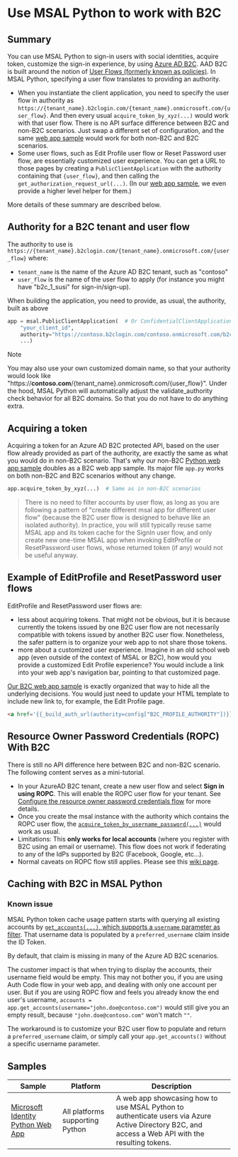 # Use MSAL Python to work with B2C

## Summary

You can use MSAL Python to sign-in users with social identities, acquire token, customize the sign-in experience, by using [Azure AD B2C](https://aka.ms/aadb2c).
AAD B2C is built around the notion of
[User Flows (formerly known as policies)](/azure/active-directory-b2c/active-directory-b2c-reference-policies).
In MSAL Python, specifying a user flow translates to providing an authority.

* When you instantiate the client application, you need to specify the user flow in authority as
  `https://{tenant_name}.b2clogin.com/{tenant_name}.onmicrosoft.com/{user_flow}`.
  And then every usual `acquire_token_by_xyz(...)` would work with that user flow.
  There is no API surface difference between B2C and non-B2C scenarios.
  Just swap a different set of configuration, and the same
  [web app sample](https://github.com/Azure-Samples/ms-identity-python-webapp)
  would work for both non-B2C and B2C scenarios.
* Some user flows, such as Edit Profile user flow or Reset Password user flow,
  are essentially customized user experience. You can get a URL to those pages
  by creating a `PublicClientApplication` with the authority containing that `{user_flow}`,
  and then calling the `get_authorization_request_url(...)`.
  (In our [web app sample](https://github.com/Azure-Samples/ms-identity-python-webapp),
  we even provide a higher level helper for them.)

More details of these summary are described below.

## Authority for a B2C tenant and user flow

The authority to use is `https://{tenant_name}.b2clogin.com/{tenant_name}.onmicrosoft.com/{user_flow}` where:

- `tenant_name` is the name of the Azure AD B2C tenant, such as "contoso"
- `user_flow` is the name of the user flow to apply (for instance you might have "b2c_1_susi" for sign-in/sign-up).

When building the application, you need to provide, as usual, the authority, built as above

```python
app = msal.PublicClientApplication(  # Or ConfidentialClientApplication(...)
    "your_client_id",
    authority="https://contoso.b2clogin.com/contoso.onmicrosoft.com/b2c_1_susi",
    ...)
```

> [!NOTE]
> You may also use your own customized domain name, so that your authority would look like
> "https://**contoso.com**/{tenant_name}.onmicrosoft.com/{user_flow}".
> Under the hood, MSAL Python will automatically adjust the validate_authority check behavior for all B2C domains.
> So that you do not have to do anything extra.

## Acquiring a token

Acquiring a token for an Azure AD B2C protected API, based on the user flow already provided as part of the authority,
are exactly the same as what you would do in non-B2C scenario.
That's why our non-B2C [Python web app sample](https://github.com/Azure-Samples/ms-identity-python-webapp)
doubles as a B2C web app sample. Its major file `app.py` works on both non-B2C and B2C scenarios without any change.

```python
app.acquire_token_by_xyz(...)  # Same as in non-B2C scenarios
```

> There is no need to filter accounts by user flow,
as long as you are following a pattern of
"create different msal app for different user flow"
(because the B2C user flow is designed to behave like an isolated authority).
In practice, you will still typically reuse same MSAL app and its token cache for the SignIn user flow,
and only create new one-time MSAL app when invoking EditProfile or ResetPassword user flows,
whose returned token (if any) would not be useful anyway.

## Example of EditProfile and ResetPassword user flows

EditProfile and ResetPassword user flows are:

* less about acquiring tokens.
  That might not be obvious, but it is because currently the tokens issued by one B2C user flow
  are not necessarily compatible with tokens issued by another B2C user flow.
  Nonetheless, the safer pattern is to organize your web app to not share those tokens.
* more about a customized user experience.
  Imagine in an old school web app (even outside of the context of MSAL or B2C),
  how would you provide a customized Edit Profile experience?
  You would include a link into your web app's navigation bar, pointing to that customized page.

[Our B2C web app sample](https://github.com/Azure-Samples/ms-identity-python-webapp/commit/6b7cb85b79571f0164b3cb13ab998e3976293739#diff-fb5aa1cd1261d08d02db6f7dc314d9ab)
is exactly organized that way to hide all the underlying decisions.
You would just need to update your HTML template to include new link to, for example, the Edit Profile page.

```html
<a href='{{_build_auth_url(authority=config["B2C_PROFILE_AUTHORITY"])}}'>Edit Profile</a>
```

## Resource Owner Password Credentials (ROPC) With B2C

There is still no API difference here between B2C and non-B2C scenario.
The following content serves as a mini-tutorial.

* In your AzureAD B2C tenant, create a new user flow and select **Sign in using ROPC**.
This will enable the ROPC user flow for your tenant.
See [Configure the resource owner password credentials flow](/azure/active-directory-b2c/configure-ropc) for more details.
* Once you create the msal instance with the authority which contains the ROPC user flow,
the [`acquire_token_by_username_password(...)`](https://msal-python.readthedocs.io/en/latest/#msal.PublicClientApplication.acquire_token_by_username_password)
would work as usual.
* Limitations: This **only works for local accounts** (where you register with B2C using an email or username). This flow does not work if federating to any of the IdPs supported by B2C (Facebook, Google, etc...).
* Normal caveats on ROPC flow still applies. Please see this [wiki page](https://github.com/AzureAD/microsoft-authentication-library-for-python/wiki/Username-Password-Authentication).

## Caching with B2C in MSAL Python

### Known issue

MSAL Python token cache usage pattern starts with querying all existing accounts by
[`get_accounts(...)`, which supports a `username` parameter as filter](https://msal-python.readthedocs.io/en/latest/#msal.ClientApplication.get_accounts).
That username data is populated by a `preferred_username` claim inside the ID Token.

By default, that claim is missing in many of the Azure AD B2C scenarios. 

The customer impact is that when trying to display the accounts, their username field would be empty.
This may not bother you, if you are using Auth Code flow in your web app, and dealing with only one account per user.
But if you are using ROPC flow and feels you already know the end user's username,
`accounts = app.get_accounts(username="john.doe@contoso.com")` would still give you an empty result,
because `"john.doe@contoso.com"` won't match `""`.

The workaround is to customize your B2C user flow to populate and return a `preferred_username` claim,
or simply call your `app.get_accounts()` without a specific username parameter.

## Samples

Sample | Platform | Description
------ | -------- | -----------
[Microsoft Identity Python Web App](https://github.com/Azure-Samples/ms-identity-python-webapp) | All platforms supporting Python | A web app showcasing how to use MSAL Python to authenticate users via Azure Active Directory B2C, and access a Web API with the resulting tokens.
